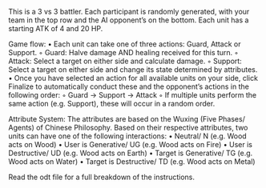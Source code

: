 This is a 3 vs 3 battler. Each participant is randomly generated, with your team in the top row and the AI opponent’s on the bottom. Each unit has a starting ATK of 4 and 20 HP.

Game flow:
    • Each unit can take one of three actions: Guard, Attack or Support.
        ◦ Guard: Halve damage AND healing received for this turn.
        ◦ Attack: Select a target on either side and calculate damage.
        ◦ Support: Select a target on either side and change its state determined by attributes.
    • Once you have selected an action for all available units on your side, click Finalize to automatically conduct these and the opponent’s actions in the following order:
        ◦ Guard → Support → Attack
        ◦ If multiple units perform the same action (e.g. Support), these will occur in a random order.

Attribute System:
The attributes are based on the Wuxing (Five Phases/ Agents) of Chinese Philosophy. Based on their respective attributes, two units can have one of the following interactions:
    • Neutral/ N (e.g. Wood acts on Wood)
    • User is Generative/ UG (e.g. Wood acts on Fire)
    • User is Destructive/ UD (e.g. Wood acts on Earth)
    • Target is Generative/ TG (e.g. Wood acts on Water)
    • Target is Destructive/ TD (e.g. Wood acts on Metal)

Read the odt file for a full breakdown of the instructions. 
